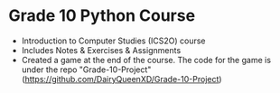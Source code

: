 # Grade 10 Python Course
- Introduction to Computer Studies (ICS2O) course 
- Includes Notes & Exercises & Assignments
- Created a game at the end of the course. The code for the game is under the repo "Grade-10-Project" (https://github.com/DairyQueenXD/Grade-10-Project)
